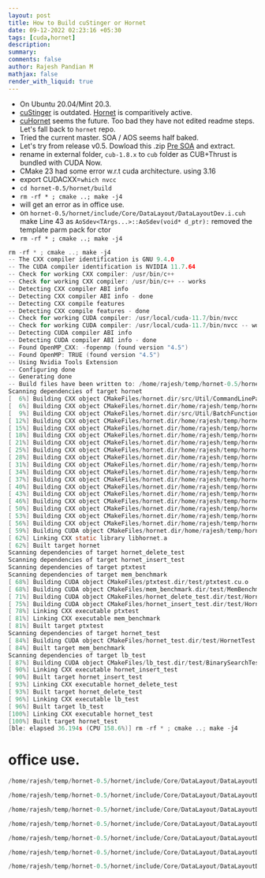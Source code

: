 ```yaml
---
layout: post
title: How to Build cuStinger or Hornet
date: 09-12-2022 02:23:16 +05:30
tags: [cuda,hornet]
description:
summary:
comments: false
author: Rajesh Pandian M
mathjax: false
render_with_liquid: true
---
```


- On Ubuntu 20.04/Mint 20.3.
- [cuStinger](https://github.com/cuStinger/cuStinger) is outdated. [Hornet](https://github.com/hornet-gt/hornet/) is comparitively active.
- [cuHornet](https://github.com/rapidsai/cuhornet) seems the future. Too bad they have not edited readme steps. Let's fall back to `hornet` repo.
- Tried the current master. SOA / AOS seems half baked.
- Let's try from release v0.5. Dowload this .zip [Pre SOA](https://github.com/hornet-gt/hornet/archive/refs/tags/0.5.zip) and extract.
- rename in external folder, `cub-1.8.x` to `cub` folder as CUB+Thrust is bundled with CUDA Now.
- CMake 23 had some error w.r.t cuda architecture. using 3.16
- export CUDACXX=`which nvcc`
- `cd hornet-0.5/hornet/build`
- `rm -rf * ; cmake ..; make -j4`
- will get an error as in office use.
- on `hornet-0.5/hornet/include/Core/DataLayout/DataLayoutDev.i.cuh`  make Line 43 as `AoSdev<TArgs...>::AoSdev(void* d_ptr):`
removed the template parm pack for ctor
- `rm -rf * ; cmake ..; make -j4`

```c
rm -rf * ; cmake ..; make -j4
-- The CXX compiler identification is GNU 9.4.0
-- The CUDA compiler identification is NVIDIA 11.7.64
-- Check for working CXX compiler: /usr/bin/c++
-- Check for working CXX compiler: /usr/bin/c++ -- works
-- Detecting CXX compiler ABI info
-- Detecting CXX compiler ABI info - done
-- Detecting CXX compile features
-- Detecting CXX compile features - done
-- Check for working CUDA compiler: /usr/local/cuda-11.7/bin/nvcc
-- Check for working CUDA compiler: /usr/local/cuda-11.7/bin/nvcc -- works
-- Detecting CUDA compiler ABI info
-- Detecting CUDA compiler ABI info - done
-- Found OpenMP_CXX: -fopenmp (found version "4.5") 
-- Found OpenMP: TRUE (found version "4.5")  
-- Using Nvidia Tools Extension
-- Configuring done
-- Generating done
-- Build files have been written to: /home/rajesh/temp/hornet-0.5/hornet/build
Scanning dependencies of target hornet
[  6%] Building CXX object CMakeFiles/hornet.dir/src/Util/CommandLineParam.cpp.o
[  6%] Building CXX object CMakeFiles/hornet.dir/home/rajesh/temp/hornet-0.5/xlib/src/Device/Util/CudaUtil.cpp.o
[  9%] Building CXX object CMakeFiles/hornet.dir/src/Util/BatchFunctions.cpp.o
[ 12%] Building CXX object CMakeFiles/hornet.dir/home/rajesh/temp/hornet-0.5/xlib/src/Device/Util/DeviceProperties.cpp.o
[ 15%] Building CXX object CMakeFiles/hornet.dir/home/rajesh/temp/hornet-0.5/xlib/src/Device/Util/SafeCudaAPI.cpp.o
[ 18%] Building CXX object CMakeFiles/hornet.dir/home/rajesh/temp/hornet-0.5/xlib/src/Graph/BFS.cpp.o
[ 21%] Building CXX object CMakeFiles/hornet.dir/home/rajesh/temp/hornet-0.5/xlib/src/Graph/BellmanFord.cpp.o
[ 25%] Building CXX object CMakeFiles/hornet.dir/home/rajesh/temp/hornet-0.5/xlib/src/Graph/Brim.cpp.o
[ 28%] Building CXX object CMakeFiles/hornet.dir/home/rajesh/temp/hornet-0.5/xlib/src/Graph/Dijkstra.cpp.o
[ 31%] Building CXX object CMakeFiles/hornet.dir/home/rajesh/temp/hornet-0.5/xlib/src/Graph/GraphBase.cpp.o
[ 34%] Building CXX object CMakeFiles/hornet.dir/home/rajesh/temp/hornet-0.5/xlib/src/Graph/GraphStd.cpp.o
[ 37%] Building CXX object CMakeFiles/hornet.dir/home/rajesh/temp/hornet-0.5/xlib/src/Graph/GraphStdRead.cpp.o
[ 40%] Building CXX object CMakeFiles/hornet.dir/home/rajesh/temp/hornet-0.5/xlib/src/Graph/GraphWeight.cpp.o
[ 43%] Building CXX object CMakeFiles/hornet.dir/home/rajesh/temp/hornet-0.5/xlib/src/Graph/GraphWeightRead.cpp.o
[ 46%] Building CXX object CMakeFiles/hornet.dir/home/rajesh/temp/hornet-0.5/xlib/src/Graph/SCC.cpp.o
[ 50%] Building CXX object CMakeFiles/hornet.dir/home/rajesh/temp/hornet-0.5/xlib/src/Graph/WCC.cpp.o
[ 53%] Building CXX object CMakeFiles/hornet.dir/home/rajesh/temp/hornet-0.5/xlib/src/Host/FileUtil.cpp.o
[ 56%] Building CXX object CMakeFiles/hornet.dir/home/rajesh/temp/hornet-0.5/xlib/src/Host/PrintExt.cpp.o
[ 59%] Building CUDA object CMakeFiles/hornet.dir/home/rajesh/temp/hornet-0.5/xlib/src/Device/Primitives/CubWrapper.cu.o
[ 62%] Linking CXX static library libhornet.a
[ 62%] Built target hornet
Scanning dependencies of target hornet_delete_test
Scanning dependencies of target hornet_insert_test
Scanning dependencies of target ptxtest
Scanning dependencies of target mem_benchmark
[ 68%] Building CUDA object CMakeFiles/ptxtest.dir/test/ptxtest.cu.o
[ 68%] Building CUDA object CMakeFiles/mem_benchmark.dir/test/MemBenchmark.cu.o
[ 71%] Building CUDA object CMakeFiles/hornet_delete_test.dir/test/HornetDeleteTest.cu.o
[ 75%] Building CUDA object CMakeFiles/hornet_insert_test.dir/test/HornetInsertTest.cu.o
[ 78%] Linking CXX executable ptxtest
[ 81%] Linking CXX executable mem_benchmark
[ 81%] Built target ptxtest
Scanning dependencies of target hornet_test
[ 84%] Building CUDA object CMakeFiles/hornet_test.dir/test/HornetTest.cu.o
[ 84%] Built target mem_benchmark
Scanning dependencies of target lb_test
[ 87%] Building CUDA object CMakeFiles/lb_test.dir/test/BinarySearchTest.cu.o
[ 90%] Linking CXX executable hornet_insert_test
[ 90%] Built target hornet_insert_test
[ 93%] Linking CXX executable hornet_delete_test
[ 93%] Built target hornet_delete_test
[ 96%] Linking CXX executable lb_test
[ 96%] Built target lb_test
[100%] Linking CXX executable hornet_test
[100%] Built target hornet_test
[ble: elapsed 36.194s (CPU 158.6%)] rm -rf * ; cmake ..; make -j4
```

# office use.


```c
/home/rajesh/temp/hornet-0.5/hornet/include/Core/DataLayout/DataLayoutDev.i.cuh(43): error: name followed by "::" must be a class or namespace name

/home/rajesh/temp/hornet-0.5/hornet/include/Core/DataLayout/DataLayoutDev.i.cuh(43): error: argument list for class template "hornets_nest::AoSdev" is missing

/home/rajesh/temp/hornet-0.5/hornet/include/Core/DataLayout/DataLayoutDev.i.cuh(43): error: expected a ";"

/home/rajesh/temp/hornet-0.5/hornet/include/Core/DataLayout/DataLayoutDev.i.cuh(115): warning #12-D: parsing restarts here after previous syntax error

/home/rajesh/temp/hornet-0.5/hornet/include/Core/DataLayout/DataLayoutDev.i.cuh(43): error: name followed by "::" must be a class or namespace name

/home/rajesh/temp/hornet-0.5/hornet/include/Core/DataLayout/DataLayoutDev.i.cuh(43): error: argument list for class template "hornets_nest::AoSdev" is missing

/home/rajesh/temp/hornet-0.5/hornet/include/Core/DataLayout/DataLayoutDev.i.cuh(43): error: expected a ";"


```
